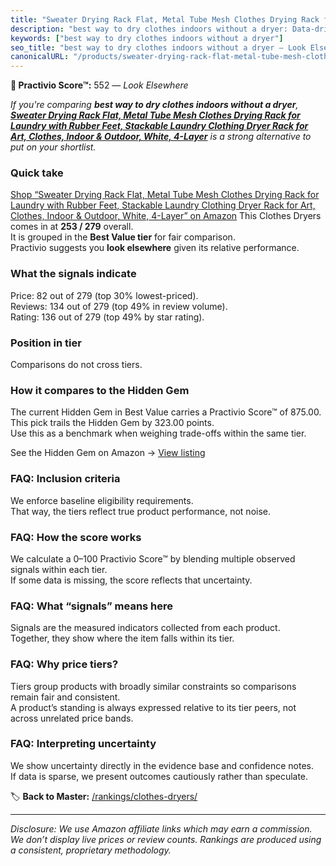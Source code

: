 ```yaml
---
title: "Sweater Drying Rack Flat, Metal Tube Mesh Clothes Drying Rack for Laundry with Rubber Feet, Stackable Laundry Clothing Dryer Rack for Art, Clothes, Indoor & Outdoor, White, 4-Layer"
description: "best way to dry clothes indoors without a dryer: Data-driven ranking using the Practivio Score™. Positioned by quality, value, demand, findability, momentum."
keywords: ["best way to dry clothes indoors without a dryer"]
seo_title: "best way to dry clothes indoors without a dryer — Look Elsewhere (2025)"
canonicalURL: "/products/sweater-drying-rack-flat-metal-tube-mesh-clothes-drying-rack-for-laundry-with-rubber-feet-stackable-laundry-clothing-dryer-rack-for-art-clothes-indoor-outdoor-white-4-layer-B0CJV34VXJ/"
---
```


**🚫 Practivio Score™:** 552 — _Look Elsewhere_


*If you're comparing **best way to dry clothes indoors without a dryer**, **[Sweater Drying Rack Flat, Metal Tube Mesh Clothes Drying Rack for Laundry with Rubber Feet, Stackable Laundry Clothing Dryer Rack for Art, Clothes, Indoor & Outdoor, White, 4-Layer](https://www.amazon.com/dp/B0CJV34VXJ?tag=practivio-20)** is a strong alternative to put on your shortlist.*
### Quick take
[Shop “Sweater Drying Rack Flat, Metal Tube Mesh Clothes Drying Rack for Laundry with Rubber Feet, Stackable Laundry Clothing Dryer Rack for Art, Clothes, Indoor & Outdoor, White, 4-Layer” on Amazon](https://www.amazon.com/dp/B0CJV34VXJ?tag=practivio-20)
This Clothes Dryers comes in at **253 / 279** overall.  
It is grouped in the **Best Value tier** for fair comparison.  
Practivio suggests you **look elsewhere** given its relative performance.

### What the signals indicate
Price: 82 out of 279 (top 30% lowest-priced).  
Reviews: 134 out of 279 (top 49% in review volume).  
Rating: 136 out of 279 (top 49% by star rating).  

### Position in tier
Comparisons do not cross tiers.

### How it compares to the Hidden Gem
The current Hidden Gem in Best Value carries a Practivio Score™ of 875.00.  
This pick trails the Hidden Gem by 323.00 points.  
Use this as a benchmark when weighing trade-offs within the same tier.  

See the Hidden Gem on Amazon → [View listing](https://www.amazon.com/dp/B00H7P1GPO?tag=practivio-20)

### FAQ: Inclusion criteria
We enforce baseline eligibility requirements.  
That way, the tiers reflect true product performance, not noise.

### FAQ: How the score works
We calculate a 0–100 Practivio Score™ by blending multiple observed signals within each tier.  
If some data is missing, the score reflects that uncertainty.

### FAQ: What “signals” means here
Signals are the measured indicators collected from each product.  
Together, they show where the item falls within its tier.

### FAQ: Why price tiers?
Tiers group products with broadly similar constraints so comparisons remain fair and consistent.  
A product’s standing is always expressed relative to its tier peers, not across unrelated price bands.

### FAQ: Interpreting uncertainty
We show uncertainty directly in the evidence base and confidence notes.  
If data is sparse, we present outcomes cautiously rather than speculate.


🏷️ **Back to Master:** [/rankings/clothes-dryers/](/rankings/clothes-dryers/)

---
_Disclosure: We use Amazon affiliate links which may earn a commission. We don’t display live prices or review counts. Rankings are produced using a consistent, proprietary methodology._
